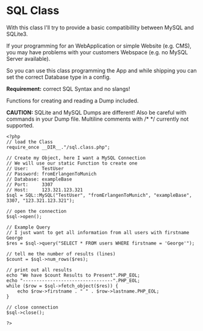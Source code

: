 # SQL Class
With this class I'll try to provide a basic compatibillity between MySQL and SQLite3.

If your programming for an WebApplication or simple Website (e.g. CMS), you may have problems with your customers Webspace (e.g. no MySQL Server available).

So you can use this class programming the App and while shipping you can set the correct Database type in a config.

__Requirement:__ correct SQL Syntax and no slangs!

Functions for creating and reading a Dump included.

__CAUTION:__ SQLite and MySQL Dumps are different! Also be careful with commands in your Dump file. Multiline comments with /\* */ currently not supported.

```
<?php
// load the Class
require_once __DIR__."/sql.class.php";

// Create my Object, here I want a MySQL Connection
// We will use our static Function to create one
// User:     TestUser
// Password: fromErlangenToMunich
// Database: exampleBase
// Port:     3307
// Host:     123.321.123.321
$sql = SQL::MySQL("TestUser", "fromErlangenToMunich", "exampleBase", 3307, "123.321.123.321");

// open the connection
$sql->open();

// Example Query
// I just want to get all information from all users with firstname George
$res = $sql->query("SELECT * FROM users WHERE firstname = 'George'");

// tell me the number of results (lines)
$count = $sql->num_rows($res);

// print out all results
echo "We have $count Results to Present".PHP_EOL;
echo "---------------------------------".PHP_EOL;
while ($row = $sql->fetch_object($res)) {
	echo $row->firstname . " " . $row->lastname.PHP_EOL;
}

// close connection
$sql->close();

?>
```